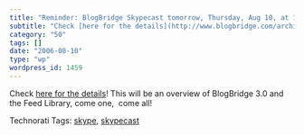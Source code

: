 ```yaml
---
title: "Reminder: BlogBridge Skypecast tomorrow, Thursday, Aug 10, at 10:00am"
subtitle: "Check [here for the details](http://www.blogbridge.com/archives/2006/08/skypecast_remin_2.php)! This..."
category: "50"
tags: []
date: "2006-08-10"
type: "wp"
wordpress_id: 1459
---
```

Check [here for the details](http://www.blogbridge.com/archives/2006/08/skypecast_remin_2.php)! This will be an overview of BlogBridge 3.0 and the Feed Library, come one,  come all!

Technorati Tags: [skype](http://www.technorati.com/tag/skype), [skypecast](http://www.technorati.com/tag/skypecast)